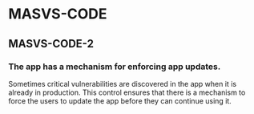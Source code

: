 #  MASVS-CODE

## MASVS-CODE-2

### The app has a mechanism for enforcing app updates.

Sometimes critical vulnerabilities are discovered in the app when it is already in production. This control ensures that there is a mechanism to force the users to update the app before they can continue using it.